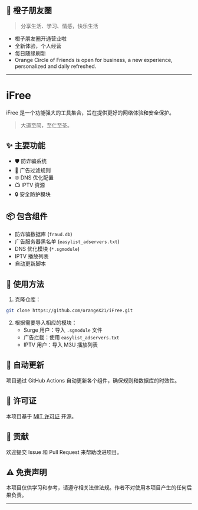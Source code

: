 ## 🍊 橙子朋友圈

> 分享生活、学习、情感，快乐生活

- 橙子朋友圈开通营业啦
- 全新体验，个人经营
- 每日随缘刷新
- Orange Circle of Friends is open for business, a new experience, personalized and daily refreshed.

---

# iFree

iFree 是一个功能强大的工具集合，旨在提供更好的网络体验和安全保护。

> 大道至简，至仁至圣。

## ✨ 主要功能

- 🛡️ 防诈骗系统
- 🚫 广告过滤规则
- 🌐 DNS 优化配置
- 📺 IPTV 资源
- 🔒 安全防护模块

## 📦 包含组件

- 防诈骗数据库 (`fraud.db`)
- 广告服务器黑名单 (`easylist_adservers.txt`)
- DNS 优化模块 (`*.sgmodule`)
- IPTV 播放列表
- 自动更新脚本

## 🚀 使用方法

1. 克隆仓库：
```bash
git clone https://github.com/orangeX21/iFree.git
```

2. 根据需要导入相应的模块：
   - Surge 用户：导入 `.sgmodule` 文件
   - 广告拦截：使用 `easylist_adservers.txt`
   - IPTV 用户：导入 M3U 播放列表

## 🔄 自动更新

项目通过 GitHub Actions 自动更新各个组件，确保规则和数据库的时效性。

## 📝 许可证

本项目基于 [MIT 许可证](LICENSE) 开源。

## 🤝 贡献

欢迎提交 Issue 和 Pull Request 来帮助改进项目。

## ⚠️ 免责声明

本项目仅供学习和参考，请遵守相关法律法规。作者不对使用本项目产生的任何后果负责。

---